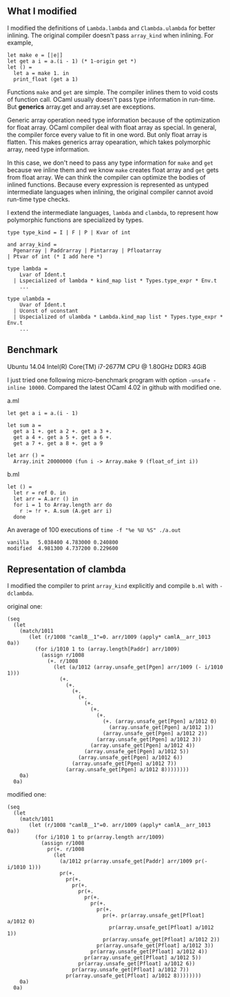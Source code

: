 What I modified
---------------

I modified the definitions of `Lambda.lambda` and `Clambda.ulambda` for better inlining.
The original compiler doesn't pass `array_kind` when inlining. For example,

    let make e = [|e|]
    let get a i = a.(i - 1) (* 1-origin get *)
    let () =
      let a = make 1. in
      print_float (get a 1)

Functions `make` and `get` are simple. The compiler inlines them to void costs of function call.
OCaml usually doesn't pass type information in run-time. But __generics__ array.get and array.set are exceptions.

Generic array operation need type information because of the optimization for float array.
OCaml compiler deal with float array as special. In general, the compiler force every value to fit in one word.
But only float array is flatten. This makes generics array opearation, which takes polymorphic array, need type information.

In this case, we don't need to pass any type information for `make` and `get` because we inline them and we know
`make` creates float array and `get` gets from float array. We can think the compiler can optimize the bodies of inlined functions.
Because every expression is represented as untyped intermediate languages when inlining,
the original compiler cannot avoid run-time type checks.

I extend the intermediate languages, `lambda` and `clambda`, to represent how polymorphic functions are specialized by types.

    type type_kind = I | F | P | Kvar of int

    and array_kind =
      Pgenarray | Paddrarray | Pintarray | Pfloatarray
    | Ptvar of int (* I add here *)

    type lambda =
        Lvar of Ident.t
      | Lspecialized of lambda * kind_map list * Types.type_expr * Env.t
        ...

    type ulambda =
        Uvar of Ident.t
      | Uconst of uconstant
      | Uspecialized of ulambda * Lambda.kind_map list * Types.type_expr * Env.t
        ...

Benchmark
---------
Ubuntu 14.04
Intel(R) Core(TM) i7-2677M CPU @ 1.80GHz
DDR3 4GiB

I just tried one following micro-benchmark program with option `-unsafe -inline 10000`.
Compared the latest OCaml 4.02 in github with modified one.

a.ml

    let get a i = a.(i - 1)

    let sum a =
      get a 1 +. get a 2 +. get a 3 +.
      get a 4 +. get a 5 +. get a 6 +.
      get a 7 +. get a 8 +. get a 9

    let arr () =
      Array.init 20000000 (fun i -> Array.make 9 (float_of_int i))

b.ml

    let () =
      let r = ref 0. in
      let arr = A.arr () in
      for i = 1 to Array.length arr do
        r := !r +. A.sum (A.get arr i)
      done

An average of 100 executions of `time -f "%e %U %S" ./a.out`

    vanilla   5.038400 4.783000 0.240800
    modified  4.981300 4.737200 0.229600


Representation of clambda
----------------------
I modified the compiler to print `array_kind` explicitly and compile `b.ml` with `-dclambda`.

original one:

    (seq
      (let
        (match/1011
           (let (r/1008 "camlB__1"=0. arr/1009 (apply* camlA__arr_1013  0a))
             (for i/1010 1 to (array.length[Paddr] arr/1009)
               (assign r/1008
                 (+. r/1008
                   (let (a/1012 (array.unsafe_get[Pgen] arr/1009 (- i/1010 1)))
                     (+.
                       (+.
                         (+.
                           (+.
                             (+.
                               (+.
                                 (+.
                                   (+. (array.unsafe_get[Pgen] a/1012 0)
                                     (array.unsafe_get[Pgen] a/1012 1))
                                   (array.unsafe_get[Pgen] a/1012 2))
                                 (array.unsafe_get[Pgen] a/1012 3))
                               (array.unsafe_get[Pgen] a/1012 4))
                             (array.unsafe_get[Pgen] a/1012 5))
                           (array.unsafe_get[Pgen] a/1012 6))
                         (array.unsafe_get[Pgen] a/1012 7))
                       (array.unsafe_get[Pgen] a/1012 8))))))))
        0a)
      0a)


modified one:

    (seq
      (let
        (match/1011
           (let (r/1008 "camlB__1"=0. arr/1009 (apply* camlA__arr_1013  0a))
             (for i/1010 1 to pr(array.length arr/1009)
               (assign r/1008
                 pr(+. r/1008
                   (let
                     (a/1012 pr(array.unsafe_get[Paddr] arr/1009 pr(- i/1010 1)))
                     pr(+.
                       pr(+.
                         pr(+.
                           pr(+.
                             pr(+.
                               pr(+.
                                 pr(+.
                                   pr(+. pr(array.unsafe_get[Pfloat] a/1012 0)
                                     pr(array.unsafe_get[Pfloat] a/1012 1))
                                   pr(array.unsafe_get[Pfloat] a/1012 2))
                                 pr(array.unsafe_get[Pfloat] a/1012 3))
                               pr(array.unsafe_get[Pfloat] a/1012 4))
                             pr(array.unsafe_get[Pfloat] a/1012 5))
                           pr(array.unsafe_get[Pfloat] a/1012 6))
                         pr(array.unsafe_get[Pfloat] a/1012 7))
                       pr(array.unsafe_get[Pfloat] a/1012 8))))))))
        0a)
      0a)
